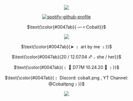 <p align="center">
  <img src="https://i.imgur.com/JHEfo3E.png" />
</p>
<p align="center" width="100%"

[![spotify-github-profile](https://spotify-github-profile.kittinanx.com/api/view?uid=0m2tgbetpzzj8u1noxf0e2b8h&cover_image=true&theme=natemoo-re&show_offline=true&background_color=121212&interchange=true&bar_color=0047ab&bar_color_cover=false)](https://spotify-github-profile.kittinanx.com/api/view?uid=0m2tgbetpzzj8u1noxf0e2b8h&redirect=true)

<p align="center">
$\text{\color{#0047ab}{ —〃Cobalt}}$
</p>
<p align="center">
  <img src="https://i.imgur.com/8qrqPvd.png" />
</p>
<p align="center">
$\text{\color{#0047ab}{➤ ﹙ art by me ﹚}}$
</p>
<p align="center">
$\text{\color{#0047ab}{20 / 12.07.04 ♐ ⸝ she / her}}$
</p>
<p align="center">
$\text{\color{#0047ab}{﹙ 💙 D77M 10.24.20 💜 ﹚}}$
</p>
<p align="center">
$\text{\color{#0047ab}{﹙ Discord: cobalt.png , YT Channel: @Cobaltpng﹚}}$
</p>
<p align="center">
  <img src="https://i.imgur.com/JHEfo3E.png" />
</p>
